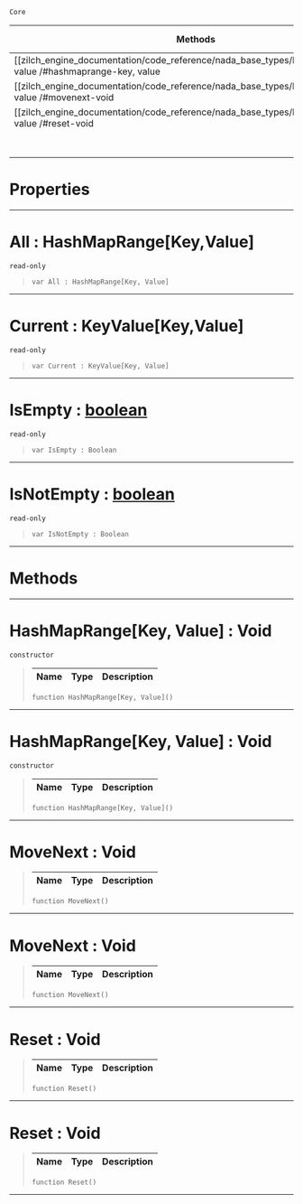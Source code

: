  `Core`

|Methods|Properties|Base Classes|Derived Classes|
|---|---|---|---|
|[[zilch_engine_documentation/code_reference/nada_base_types/hashmaprange_key, value /#hashmaprange-key, value | Constructor]]|[[zilch_engine_documentation/code_reference/nada_base_types/hashmaprange_key, value /#all-zilch-engine-document | All]]| | |
|[[zilch_engine_documentation/code_reference/nada_base_types/hashmaprange_key, value /#movenext-void | MoveNext]]|[[zilch_engine_documentation/code_reference/nada_base_types/hashmaprange_key, value /#current-zilch-engine-docu | Current]]| | |
|[[zilch_engine_documentation/code_reference/nada_base_types/hashmaprange_key, value /#reset-void | Reset]]|[[zilch_engine_documentation/code_reference/nada_base_types/hashmaprange_key, value /#isempty-zilch-engine-docu | IsEmpty]]| | |
| |[[zilch_engine_documentation/code_reference/nada_base_types/hashmaprange_key, value /#isnotempty-zilch-engine-d | IsNotEmpty]]| | |


 #  Properties


---  
 #  All : HashMapRange[Key,Value]

 `read-only`

> 
> ``` lang=cpp, name=Nada
> var All : HashMapRange[Key, Value]


---  
 #  Current : KeyValue[Key,Value]

 `read-only`

> 
> ``` lang=cpp, name=Nada
> var Current : KeyValue[Key, Value]


---  
 #  IsEmpty : [boolean](https://github.com/ZilchEngine/ZilchDocs/blob/master/code_reference/nada_base_types/boolean.md)

 `read-only`

> 
> ``` lang=cpp, name=Nada
> var IsEmpty : Boolean


---  
 #  IsNotEmpty : [boolean](https://github.com/ZilchEngine/ZilchDocs/blob/master/code_reference/nada_base_types/boolean.md)

 `read-only`

> 
> ``` lang=cpp, name=Nada
> var IsNotEmpty : Boolean


---  
 #  Methods


---  
 #  HashMapRange[Key, Value] : Void

 `constructor`

> 
> |Name|Type|Description|
> |---|---|---|
> ``` lang=cpp, name=Nada
> function HashMapRange[Key, Value]()
> ``` 


---  
 #  HashMapRange[Key, Value] : Void

 `constructor`

> 
> |Name|Type|Description|
> |---|---|---|
> ``` lang=cpp, name=Nada
> function HashMapRange[Key, Value]()
> ``` 


---  
 #  MoveNext : Void

> 
> |Name|Type|Description|
> |---|---|---|
> ``` lang=cpp, name=Nada
> function MoveNext()
> ``` 


---  
 #  MoveNext : Void

> 
> |Name|Type|Description|
> |---|---|---|
> ``` lang=cpp, name=Nada
> function MoveNext()
> ``` 


---  
 #  Reset : Void

> 
> |Name|Type|Description|
> |---|---|---|
> ``` lang=cpp, name=Nada
> function Reset()
> ``` 


---  
 #  Reset : Void

> 
> |Name|Type|Description|
> |---|---|---|
> ``` lang=cpp, name=Nada
> function Reset()
> ``` 


---  
 

 